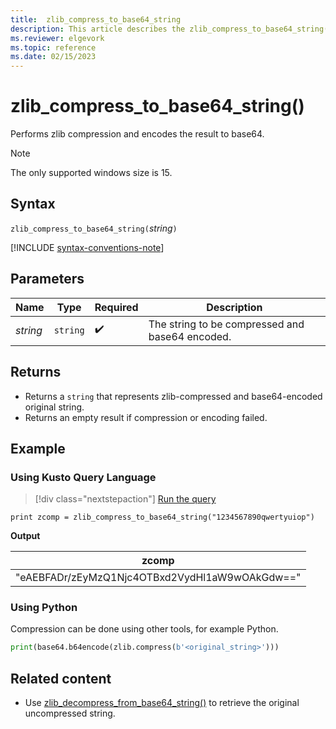 ```yaml
---
title:  zlib_compress_to_base64_string 
description: This article describes the zlib_compress_to_base64_string() command in Azure Data Explorer.
ms.reviewer: elgevork
ms.topic: reference
ms.date: 02/15/2023
---
```


# zlib_compress_to_base64_string()

Performs zlib compression and encodes the result to base64.

> [!NOTE]
> The only supported windows size is 15.

## Syntax

`zlib_compress_to_base64_string(`*string*`)`

[!INCLUDE [syntax-conventions-note](../includes/syntax-conventions-note.md)]

## Parameters

| Name | Type | Required | Description |
|--|--|--|--|
| *string* | `string` |  :heavy_check_mark: | The string to be compressed and base64 encoded.|

## Returns

* Returns a `string` that represents zlib-compressed and base64-encoded original string. 
* Returns an empty result if compression or encoding failed.

## Example

### Using Kusto Query Language

> [!div class="nextstepaction"]
> <a href="https://dataexplorer.azure.com/clusters/help/databases/Samples?query=H4sIAAAAAAAAAysoyswrUahKzs8tULBVqMrJTIoHsYtSi4vjS/LjkxKLU81M4otLgMrSNZQMjYxNTM3MLSwNCstTi0oqSzPzC5Q0Ad0xYSFEAAAA" target="_blank">Run the query</a>

```kusto
print zcomp = zlib_compress_to_base64_string("1234567890qwertyuiop")
```

**Output**

|zcomp|
|--|
|"eAEBFADr/zEyMzQ1Njc4OTBxd2VydHl1aW9wOAkGdw=="|

### Using Python

Compression can be done using other tools, for example Python.

```python
print(base64.b64encode(zlib.compress(b'<original_string>')))
```

## Related content

* Use [zlib_decompress_from_base64_string()](zlib-base64-decompress-function.md) to retrieve the original uncompressed string.
